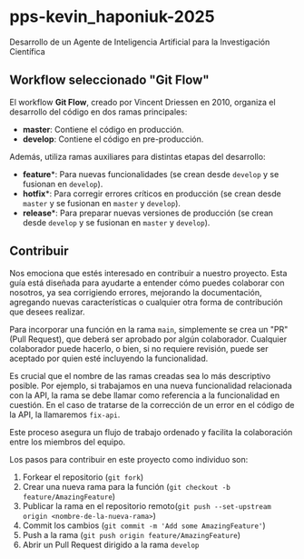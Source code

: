 # pps-kevin_haponiuk-2025
Desarrollo de un Agente de Inteligencia Artificial para la Investigación Científica


## Workflow seleccionado "Git Flow"  

El workflow **Git Flow**, creado por Vincent Driessen en 2010, organiza el desarrollo del código en dos ramas principales:  

- **master**: Contiene el código en producción.  
- **develop**: Contiene el código en pre-producción.  

Además, utiliza ramas auxiliares para distintas etapas del desarrollo:  

- **feature***: Para nuevas funcionalidades (se crean desde `develop` y se fusionan en `develop`).  
- **hotfix***: Para corregir errores críticos en producción (se crean desde `master` y se fusionan en `master` y `develop`).  
- **release***: Para preparar nuevas versiones de producción (se crean desde `develop` y se fusionan en `master` y `develop`).  



## Contribuir

Nos emociona que estés interesado en contribuir a nuestro proyecto. Esta guía está diseñada para ayudarte a entender cómo puedes colaborar con  nosotros, ya sea corrigiendo errores, mejorando la documentación,  agregando nuevas características o cualquier otra forma de contribución  que desees realizar.

Para incorporar una función en la rama `main`, simplemente se crea un "PR" (Pull Request), que deberá ser aprobado por algún colaborador. Cualquier colaborador puede hacerlo, o bien, si no requiere revisión, puede ser aceptado por quien esté incluyendo la funcionalidad.

Es crucial que el nombre de las ramas creadas sea lo más descriptivo posible. Por ejemplo, si trabajamos en una nueva funcionalidad relacionada con la API, la rama se debe llamar como referencia a la funcionalidad en cuestión. En el caso de tratarse de la corrección de un error en el código de la API, la llamaremos `fix-api`.

Este proceso asegura un flujo de trabajo ordenado y facilita la colaboración entre los miembros del equipo.

Los pasos para contribuir en este proyecto como individuo son:

1. Forkear el repositorio (`git fork`)
2. Crear una nueva rama para la función (`git checkout -b feature/AmazingFeature`)
3. Publicar la rama en el repositorio remoto(`git push --set-upstream origin <nombre-de-la-nueva-rama>`)
4. Commit los cambios (`git commit -m 'Add some AmazingFeature'`)
5. Push a la rama (`git push origin feature/AmazingFeature`)
6. Abrir un Pull Request dirigido a la rama `develop`